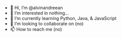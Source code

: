 - 👋 Hi, I’m @alvinandreean
- 👀 I’m interested in nothing...
- 🌱 I’m currently learning Python, Java, & JavaScript
- 💞️ I’m looking to collaborate on (no)
- 📫 How to reach me (no)

<!---
alvinandreean/alvinandreean is a ✨ special ✨ repository because its `README.md` (this file) appears on your GitHub profile.
You can click the Preview link to take a look at your changes.
--->
